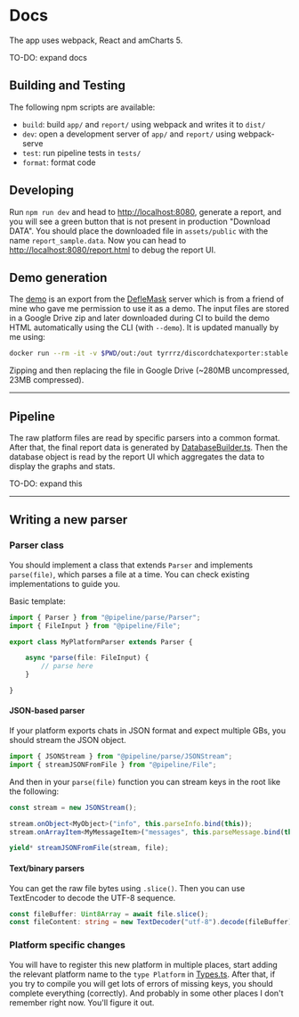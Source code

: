# Docs

The app uses webpack, React and amCharts 5.

TO-DO: expand docs

## Building and Testing

The following npm scripts are available:

* `build`: build `app/` and `report/` using webpack and writes it to `dist/`
* `dev`: open a development server of `app/` and `report/` using webpack-serve
* `test`: run pipeline tests in `tests/`
* `format`: format code

## Developing

Run `npm run dev` and head to [http://localhost:8080](http://localhost:8080), generate a report, and you will see a green button that is not present in production "Download DATA". You should place the downloaded file in `assets/public` with the name `report_sample.data`.
Now you can head to [http://localhost:8080/report.html](http://localhost:8080/report.html) to debug the report UI.

## Demo generation

The [demo](https://chatanalytics.app/demo) is an export from the [DefleMask](https://www.deflemask.com) server which is from a friend of mine who gave me permission to use it as a demo. The input files are stored in a Google Drive zip and later downloaded during CI to build the demo HTML automatically using the CLI (with `--demo`). It is updated manually by me using:

```sh
docker run --rm -it -v $PWD/out:/out tyrrrz/discordchatexporter:stable exportguild -f json -g 253601524398293010 -t <token>
```

Zipping and then replacing the file in Google Drive (~280MB uncompressed, 23MB compressed).

---

## Pipeline

The raw platform files are read by specific parsers into a common format. After that, the final report data is generated by [DatabaseBuilder.ts](pipeline/process/DatabaseBuilder.ts). Then the database object is read by the report UI which aggregates the data to display the graphs and stats.

TO-DO: expand this

---

## Writing a new parser

### Parser class

You should implement a class that extends `Parser` and implements `parse(file)`, which parses a file at a time. You can check existing implementations to guide you.  

Basic template:
```typescript
import { Parser } from "@pipeline/parse/Parser";
import { FileInput } from "@pipeline/File";

export class MyPlatformParser extends Parser {

    async *parse(file: FileInput) {
        // parse here
    }

}
```

#### JSON-based parser

If your platform exports chats in JSON format and expect multiple GBs, you should stream the JSON object.

```typescript
import { JSONStream } from "@pipeline/parse/JSONStream";
import { streamJSONFromFile } from "@pipeline/File";
```

And then in your `parse(file)` function you can stream keys in the root like the following:

```typescript
const stream = new JSONStream();

stream.onObject<MyObject>("info", this.parseInfo.bind(this));
stream.onArrayItem<MyMessageItem>("messages", this.parseMessage.bind(this));

yield* streamJSONFromFile(stream, file);
```


#### Text/binary parsers

You can get the raw file bytes using `.slice()`. Then you can use TextEncoder to decode the UTF-8 sequence.

```typescript
const fileBuffer: Uint8Array = await file.slice();
const fileContent: string = new TextDecoder("utf-8").decode(fileBuffer);
```

### Platform specific changes

You will have to register this new platform in multiple places, start adding the relevant platform name to the `type Platform` in [Types.ts](pipeline/Types.ts). After that, if you try to compile you will get lots of errors of missing keys, you should complete everything (correctly). And probably in some other places I don't remember right now. You'll figure it out.


